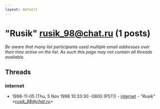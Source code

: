 ```yaml
---
layout: default
---
```


# "Rusik" <rusik_98@chat.ru> (1 posts)

_Be aware that many list participants used multiple email addresses over their time active on the list. As such this page may not contain all threads available._

## Threads

### internet
+ 1998-11-05 (Thu, 5 Nov 1998 10:33:30 -0800 (PST)) - [internet](/archive/1998/11/ad711341a1044b1dd2d63a0050d5e533fe6e0863466bf0daa8336fd54cbae194) - _"Rusik" \<rusik_98@chat.ru\>_

